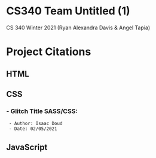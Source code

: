 # CS340 Team Untitled (1)
CS 340 Winter 2021 (Ryan Alexandra Davis &amp; Angel Tapia)

# Project Citations
## HTML

## CSS
### - Glitch Title SASS/CSS:
     - Author: Isaac Doud
     - Date: 02/05/2021 

## JavaScript
